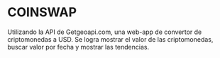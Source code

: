 # COINSWAP
 Utilizando la API de Getgeoapi.com, una web-app de convertor de criptomonedas a USD.                 Se logra mostrar el valor de las criptomonedas, buscar valor por fecha y mostrar las tendencias.
